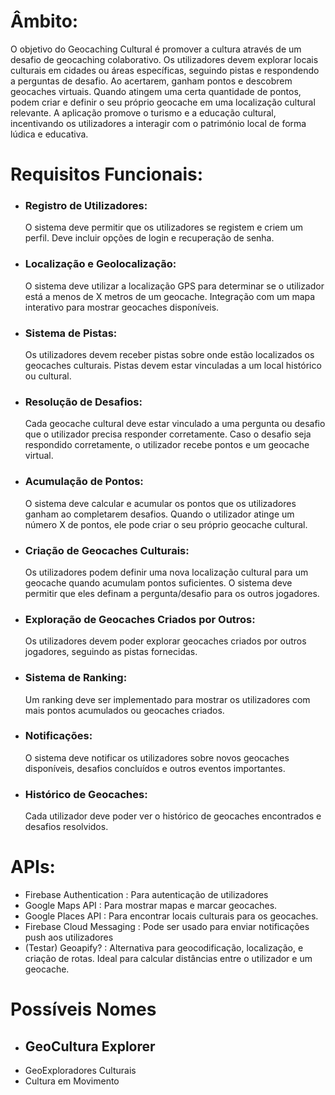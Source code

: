 # Âmbito:
O objetivo do Geocaching Cultural é promover a cultura através de um desafio de geocaching colaborativo. Os utilizadores devem explorar locais culturais em cidades ou áreas específicas, seguindo pistas e respondendo a perguntas de desafio. Ao acertarem, ganham pontos e descobrem geocaches virtuais. Quando atingem uma certa quantidade de pontos, podem criar e definir o seu próprio geocache em uma localização cultural relevante.
A aplicação promove o turismo e a educação cultural, incentivando os utilizadores a interagir com o património local de forma lúdica e educativa.

# Requisitos Funcionais:
- ### Registro de Utilizadores:
    O sistema deve permitir que os utilizadores se registem e criem um perfil.
    Deve incluir opções de login e recuperação de senha.
- ### Localização e Geolocalização:
    O sistema deve utilizar a localização GPS para determinar se o utilizador está a menos de X metros de um geocache.
    Integração com um mapa interativo para mostrar geocaches disponíveis.
- ### Sistema de Pistas:
    Os utilizadores devem receber pistas sobre onde estão localizados os geocaches culturais.
    Pistas devem estar vinculadas a um local histórico ou cultural.
- ### Resolução de Desafios:
    Cada geocache cultural deve estar vinculado a uma pergunta ou desafio que o utilizador precisa responder corretamente.
    Caso o desafio seja respondido corretamente, o utilizador recebe pontos e um geocache virtual.
- ### Acumulação de Pontos:
    O sistema deve calcular e acumular os pontos que os utilizadores ganham ao completarem desafios.
    Quando o utilizador atinge um número X de pontos, ele pode criar o seu próprio geocache cultural.
- ### Criação de Geocaches Culturais:
    Os utilizadores podem definir uma nova localização cultural para um geocache quando acumulam pontos suficientes.
    O sistema deve permitir que eles definam a pergunta/desafio para os outros jogadores.
- ### Exploração de Geocaches Criados por Outros:
    Os utilizadores devem poder explorar geocaches criados por outros jogadores, seguindo as pistas fornecidas.
- ### Sistema de Ranking:
    Um ranking deve ser implementado para mostrar os utilizadores com mais pontos acumulados ou geocaches criados.
- ### Notificações:
    O sistema deve notificar os utilizadores sobre novos geocaches disponíveis, desafios concluídos e outros eventos importantes.
- ### Histórico de Geocaches:
    Cada utilizador deve poder ver o histórico de geocaches encontrados e desafios resolvidos.

# APIs:
- Firebase Authentication : Para autenticação de utilizadores
- Google Maps API :  Para mostrar mapas e marcar geocaches.
- Google Places API : Para encontrar locais culturais para os geocaches.
- Firebase Cloud Messaging : Pode ser usado para enviar notificações push aos utilizadores
- (Testar) Geoapify? : Alternativa para geocodificação, localização, e criação de rotas. Ideal para calcular distâncias entre o utilizador e um geocache.

# Possíveis Nomes
- ## GeoCultura Explorer
- GeoExploradores Culturais
- Cultura em Movimento
